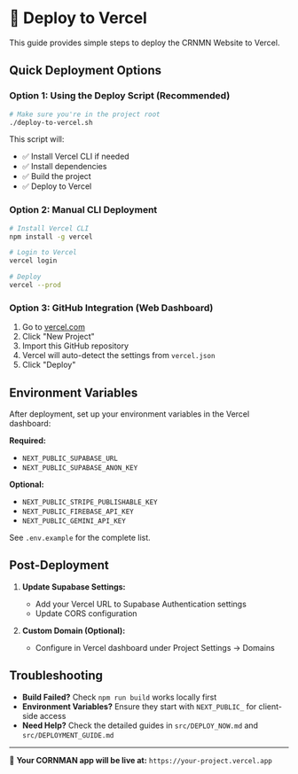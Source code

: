 # 🚀 Deploy to Vercel

This guide provides simple steps to deploy the CRNMN Website to Vercel.

## Quick Deployment Options

### Option 1: Using the Deploy Script (Recommended)

```bash
# Make sure you're in the project root
./deploy-to-vercel.sh
```

This script will:
- ✅ Install Vercel CLI if needed
- ✅ Install dependencies
- ✅ Build the project
- ✅ Deploy to Vercel

### Option 2: Manual CLI Deployment

```bash
# Install Vercel CLI
npm install -g vercel

# Login to Vercel
vercel login

# Deploy
vercel --prod
```

### Option 3: GitHub Integration (Web Dashboard)

1. Go to [vercel.com](https://vercel.com)
2. Click "New Project"
3. Import this GitHub repository
4. Vercel will auto-detect the settings from `vercel.json`
5. Click "Deploy"

## Environment Variables

After deployment, set up your environment variables in the Vercel dashboard:

**Required:**
- `NEXT_PUBLIC_SUPABASE_URL`
- `NEXT_PUBLIC_SUPABASE_ANON_KEY`

**Optional:**
- `NEXT_PUBLIC_STRIPE_PUBLISHABLE_KEY`
- `NEXT_PUBLIC_FIREBASE_API_KEY`
- `NEXT_PUBLIC_GEMINI_API_KEY`

See `.env.example` for the complete list.

## Post-Deployment

1. **Update Supabase Settings:**
   - Add your Vercel URL to Supabase Authentication settings
   - Update CORS configuration

2. **Custom Domain (Optional):**
   - Configure in Vercel dashboard under Project Settings → Domains

## Troubleshooting

- **Build Failed?** Check `npm run build` works locally first
- **Environment Variables?** Ensure they start with `NEXT_PUBLIC_` for client-side access
- **Need Help?** Check the detailed guides in `src/DEPLOY_NOW.md` and `src/DEPLOYMENT_GUIDE.md`

---

🌽 **Your CORNMAN app will be live at:** `https://your-project.vercel.app`